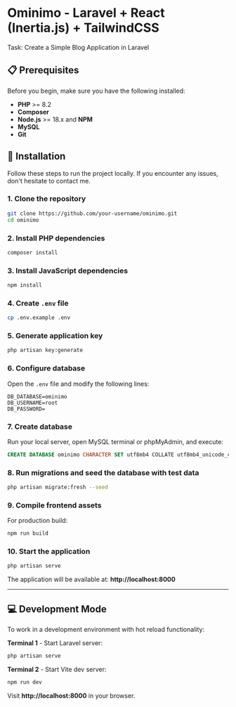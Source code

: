 # Ominimo - Laravel + React (Inertia.js) + TailwindCSS

Task: Create a Simple Blog Application in Laravel

## 📋 Prerequisites

Before you begin, make sure you have the following installed:

- **PHP** >= 8.2
- **Composer**
- **Node.js** >= 18.x and **NPM**
- **MySQL**
- **Git**

## 🚀 Installation

Follow these steps to run the project locally. If you encounter any issues, don't hesitate to contact me.

### 1. Clone the repository

```bash
git clone https://github.com/your-username/ominimo.git
cd ominimo
```

### 2. Install PHP dependencies

```bash
composer install
```

### 3. Install JavaScript dependencies

```bash
npm install
```

### 4. Create `.env` file

```bash
cp .env.example .env
```

### 5. Generate application key

```bash
php artisan key:generate
```

### 6. Configure database

Open the `.env` file and modify the following lines:

```env
DB_DATABASE=ominimo
DB_USERNAME=root
DB_PASSWORD=
```

### 7. Create database

Run your local server, open MySQL terminal or phpMyAdmin, and execute:

```sql
CREATE DATABASE ominimo CHARACTER SET utf8mb4 COLLATE utf8mb4_unicode_ci;
```

### 8. Run migrations and seed the database with test data

```bash
php artisan migrate:fresh --seed
```

### 9. Compile frontend assets

For production build:

```bash
npm run build
```

### 10. Start the application

```bash
php artisan serve
```

The application will be available at: **http://localhost:8000**

---

## 💻 Development Mode

To work in a development environment with hot reload functionality:

**Terminal 1** - Start Laravel server:
```bash
php artisan serve
```

**Terminal 2** - Start Vite dev server:
```bash
npm run dev
```

Visit **http://localhost:8000** in your browser.
